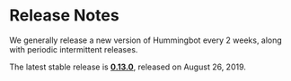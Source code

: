 # Release Notes

We generally release a new version of Hummingbot every 2 weeks, along with periodic intermittent releases.

The latest stable release is **[0.13.0](/release-notes/0.13.0)**, released on August 26, 2019.
